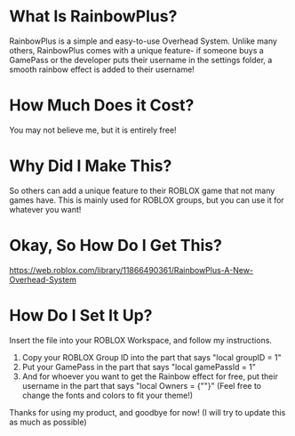 # What Is RainbowPlus?
RainbowPlus is a simple and easy-to-use Overhead System. Unlike many others,
RainbowPlus comes with a unique feature- if someone buys a GamePass or the developer
puts their username in the settings folder, a smooth rainbow effect is added to their username!

# How Much Does it Cost?
You may not believe me, but it is entirely free!

# Why Did I Make This?
So others can add a unique feature to their ROBLOX game that not many games have.
This is mainly used for ROBLOX groups, but you can use it for whatever you want!

# Okay, So How Do I Get This?
https://web.roblox.com/library/11866490361/RainbowPlus-A-New-Overhead-System

# How Do I Set It Up?
Insert the file into your ROBLOX Workspace, and follow my instructions.
1. Copy your ROBLOX Group ID into the part that says "local groupID = 1"
2. Put your GamePass in the part that says "local gamePassId = 1"
3. And for whoever you want to get the Rainbow effect for free, put their username in the part that says "local Owners = {""}"
(Feel free to change the fonts and colors to fit your theme!)

Thanks for using my product, and goodbye for now! (I will try to update this as much as possible)
